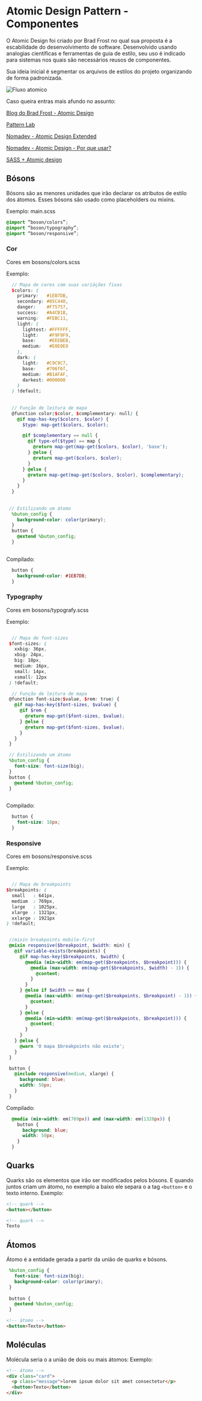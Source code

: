 # Atomic Design Pattern - Componentes

O Atomic Design foi criado por Brad Frost no qual sua proposta é a escabilidade do desenvolvimento de software. Desenvolvido usando analogias científicas e ferramentas de guia de estilo, seu uso é indicado para sistemas nos quais são necessários reusos de componentes.

Sua ideia inicial é segmentar os arquivos de estilos do projeto organizando de forma padronizada. 

![Fluxo atomico](http://www.marijazaric.com/wp-content/uploads/2016/08/atomic-web-design-1.gif)

Caso queira entras mais afundo no assunto:

[Blog do Brad Frost - Atomic Design](http://bradfrost.com/blog/post/atomic-web-design/)

[Pattern Lab](http://patternlab.io/)

[Nomadev - Atomic Design Extended](http://nomadev.com.br/atomic-design-b%C3%B3sons-e-quarks-extended/)

[Nomadev - Atomic Design - Por que usar?](http://nomadev.com.br/atomic-design-por-que-usar/)

[SASS + Atomic design](https://medium.com/umdevux/sass-atomic-design-59d039f946ed)


## Bósons 
Bósons são as menores unidades que irão declarar os atributos de estilo dos átomos. Esses bósons são usado como placeholders ou mixins. 

Exemplo:
main.scss

```scss
@import “boson/colors”;
@import “boson/typography”;
@import “boson/responsive”;
```


### Cor 
Cores em bosons/colors.scss

Exemplo:

```scss
  // Mapa de cores com suas variáções fixas 
  $colors: (
    primary:   #1EB7DB,
    secondary: #85C440,
    danger:    #F75757,
    success:   #A4CB1B,
    warning:   #FEBC11,
    light: (
      lightest: #FFFFFF,
      light:    #F9F9F9,
      base:     #EEEBEB,
      medium:   #E0E0E0
    ),
    dark: (
      light:   #C9C9C7,
      base:    #706f6f,
      medium:  #B1AFAF,
      darkest: #000000
    )
  ) !default;
  
  
  // Função de leitura de mapa
  @function color($color, $complementary: null) {
    @if map-has-key($colors, $color) {
      $type: map-get($colors, $color);

      @if $complementary == null {
        @if type-of($type) == map {
          @return map-get(map-get($colors, $color), 'base');
        } @else {
          @return map-get($colors, $color);
        }  
      } @else {
        @return map-get(map-get($colors, $color), $complementary); 
      }
    }
  }  
  
  
 // Estilizando um átomo
  %buton_config {
    background-color: color(primary);
  }
  button {
    @extend %buton_config;
  }
  
```
Compilado:

```scss
  button {
    background-color: #1EB7DB;
  }
```

### Typography 
Cores em bosons/typografy.scss

Exemplo:

```scss

  // Mapa de font-sizes
 $font-sizes: (
   xxbig: 36px,
   xbig: 24px,
   big: 18px,
   medium: 16px,
   small: 14px,
   xsmall: 12px
 ) !default;

  // Função de leitura de mapa
 @function font-size($value, $rem: true) {
   @if map-has-key($font-sizes, $value) {
     @if $rem {
       @return map-get($font-sizes, $value);
     } @else {
       @return map-get($font-sizes, $value);
     }
   }
 }

 // Estilizando um átomo
 %buton_config {
   font-size: font-size(big);
 }
 button {
   @extend %buton_config;
 }
  

```
Compilado:

```scss
  button {
    font-size: 18px;
  }
```
### Responsive
Cores em bosons/responsive.scss

Exemplo:

```scss

  // Mapa de breakpoints 
$breakpoints: (
  small   : 641px,
  medium  : 769px,
  large   : 1025px,
  xlarge  : 1321px,
  xxlarge : 1921px
) !default;


 //mixin breakpoints mobile-first
 @mixin responsive($breakpoint, $width: min) {
   @if variable-exists(breakpoints) {
     @if map-has-key($breakpoints, $width) {
       @media (min-width: em(map-get($breakpoints, $breakpoint))) {
         @media (max-width: em(map-get($breakpoints, $width) - 1)) {
           @content;
         }
       }
     } @else if $width == max {
       @media (max-width: em(map-get($breakpoints, $breakpoint) - 1)) {
         @content;
       }
     } @else {
       @media (min-width: em(map-get($breakpoints, $breakpoint))) {
         @content;
       }
     }
   } @else {
     @warn 'O mapa $breakpoints não existe';
   }
 }

 button {
   @include responsive(medium, xlarge) {
     background: blue;
     width: 50px;
   }
 }

```
Compilado:

```css
  @media (min-width: em(769px)) and (max-width: em(1320px)) {
    button {
      background: blue;
      width: 50px;
    }
  }

```

## Quarks
Quarks são os elementos que irão ser modificados pelos bósons. E quando juntos criam um átomo, no exemplo a baixo ele separa o a tag `<button>` e o texto interno.
Exemplo:

```html
<!-- quark -->
<button></button>

<!-- quark -->
Texto
```

## Átomos
Átomo é a entidade gerada a partir da união de quarks e bósons.

```scss
 %buton_config {
   font-size: font-size(big);
   background-color: color(primary);
 }
 
 button {
   @extend %buton_config;
 }

```

```html
<!-- átomo -->
<button>Texto</button>

```

## Moléculas
Molécula seria o a união de dois ou mais átomos:
Exemplo: 

```html
<!-- átomo -->
<div class="card">
  <p class="message">lorem ipsum dolor sit amet consectetur</p>
  <button>Texto</button>
</div>

```

